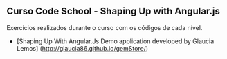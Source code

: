 ## Curso Code School - Shaping Up with Angular.js 

Exercícios realizados durante o curso com os códigos de cada nível.

- [Shaping Up With Angular.Js Demo application developed by Glaucia Lemos] (http://glaucia86.github.io/gemStore/)


